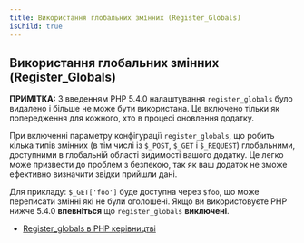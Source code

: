 ```yaml
---
title: Використання глобальних змінних (Register_Globals)
isChild: true
---
```


## Використання глобальних змінних (Register_Globals)

<strong>ПРИМІТКА:</strong> З введенням PHP 5.4.0 налаштування `register_globals` було видалено і більше не може бути використана. Це включено тільки як попередження для кожного, хто в процесі оновлення додатку.

При включенні параметру конфігурації `register_globals`, що робить кілька типів змінних (в тім числі із `$_POST`, `$_GET` і `$_REQUEST`) глобальними, доступними в глобальній області видимості вашого додатку. Це легко може призвести до проблем з безпекою, так як ваш додаток не зможе ефективно визначити звідки прийшли дані.

Для прикладу: `$_GET['foo']` буде доступна через `$foo`, що може переписати змінні які не були оголошені.
Якщо ви використовуєте PHP нижче 5.4.0 __впевніться__ що `register_globals` __виключені__.

* [Register_globals в PHP керівництві](http://www.php.net/manual/en/security.globals.php)